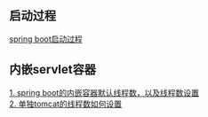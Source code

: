 ## 启动过程
[spring boot启动过程](https://www.cnblogs.com/crxis/p/10334315.html)  

## 内嵌servlet容器
[1. spring boot的内嵌容器默认线程数，以及线程数设置](https://blog.csdn.net/kouwoo/article/details/83898788)  
[2. 单独tomcat的线程数如何设置](https://blog.csdn.net/u012661248/article/details/80748814)  

